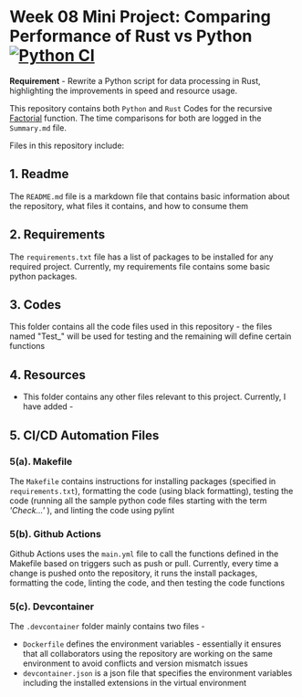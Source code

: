 # Week 08 Mini Project: Comparing Performance of Rust vs Python [![Python CI](https://github.com/nogibjj/DukeIDS706_ds655_Week08/actions/workflows/main.yml/badge.svg)](https://github.com/nogibjj/DukeIDS706_ds655_Week08/actions/workflows/main.yml)

**Requirement** - Rewrite a Python script for data processing in Rust, highlighting the improvements in speed and resource usage.

This repository contains both `Python` and `Rust` Codes for the recursive [Factorial](https://www.mathsisfun.com/numbers/factorial.html) function. The time comparisons for both are logged in the `Summary.md` file. 



Files in this repository include:


## 1. Readme
  The `README.md` file is a markdown file that contains basic information about the repository, what files it contains, and how to consume them


## 2. Requirements
  The `requirements.txt` file has a list of packages to be installed for any required project. Currently, my requirements file contains some basic python packages.


## 3. Codes
  This folder contains all the code files used in this repository - the files named "Test_" will be used for testing and the remaining will define certain functions


## 4. Resources
  -  This folder contains any other files relevant to this project. Currently, I have added -


## 5. CI/CD Automation Files


  ### 5(a). Makefile
  The `Makefile` contains instructions for installing packages (specified in `requirements.txt`), formatting the code (using black formatting), testing the code (running all the sample python code files starting with the term *'Check...'* ), and linting the code using pylint


  ### 5(b). Github Actions
  Github Actions uses the `main.yml` file to call the functions defined in the Makefile based on triggers such as push or pull. Currently, every time a change is pushed onto the repository, it runs the install packages, formatting the code, linting the code, and then testing the code functions


  ### 5(c). Devcontainer
  
  The `.devcontainer` folder mainly contains two files - 
  * `Dockerfile` defines the environment variables - essentially it ensures that all collaborators using the repository are working on the same environment to avoid conflicts and version mismatch issues
  * `devcontainer.json` is a json file that specifies the environment variables including the installed extensions in the virtual environment
